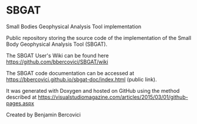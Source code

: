# SBGAT
Small Bodies Geophysical Analysis Tool implementation

Public repository storing the source code of the implementation of the Small Body Geophysical Analysis Tool (SBGAT). 

The SBGAT User's Wiki can be found here https://github.com/bbercovici/SBGAT/wiki


The SBGAT code documentation can be accessed at https://bbercovici.github.io/sbgat-doc/index.html (public link). 


It was generated with Doxygen and hosted on GitHub using the method described at https://visualstudiomagazine.com/articles/2015/03/01/github-pages.aspx

Created by Benjamin Bercovici
